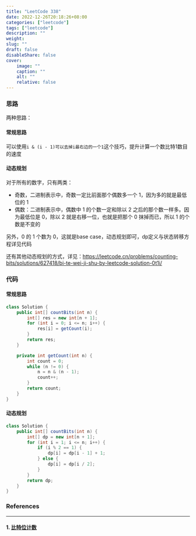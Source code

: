 ```yaml
---
title: "LeetCode 338"
date: 2022-12-26T20:18:26+08:00
categories: ["leetcode"]
tags: ["leetcode"]
description: ""
weight:
slug: ""
draft: false
disableShare: false
cover:
    image: ""
    caption: ""
    alt: ""
    relative: false
---
```


### 思路

两种思路：

#### 常规思路

可以使用`i & (i - 1)可以去掉i最右边的一个1`这个技巧，提升计算一个数比特1数目的速度

#### 动态规划

对于所有的数字，只有两类：

- 奇数，二进制表示中，奇数一定比前面那个偶数多一个 1，因为多的就是最低位的 1
- 偶数：二进制表示中，偶数中 1 的个数一定和除以 2 之后的那个数一样多。因为最低位是 0，除以 2 就是右移一位，也就是把那个 0 抹掉而已，所以 1 的个数是不变的

另外，0 的 1 个数为 0，这就是base case，动态规划即可，dp定义与状态转移方程详见代码

还有其他动态规划的方式，详见：<https://leetcode.cn/problems/counting-bits/solutions/627418/bi-te-wei-ji-shu-by-leetcode-solution-0t1i/>

### 代码

#### 常规思路

```java
class Solution {
    public int[] countBits(int n) {
        int[] res = new int[n + 1];
        for (int i = 0; i <= n; i++) {
            res[i] = getCount(i);
        }
        return res;
    }

    private int getCount(int n) {
        int count = 0;
        while (n != 0) {
            n = n & (n - 1);
            count++;
        }
        return count;
    }
}
```

#### 动态规划

```java
class Solution {
    public int[] countBits(int n) {
        int[] dp = new int[n + 1];
        for (int i = 1; i <= n; i++) {
            if (i % 2 == 1) {
                dp[i] = dp[i - 1] + 1;
            } else {
                dp[i] = dp[i / 2];
            }
        }
        return dp;
    }
}
```

### References

---

#### 1. [比特位计数](https://leetcode.cn/problems/counting-bits/)
